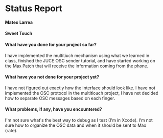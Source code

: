 # Status Report

#### Mateo Larrea

#### Sweet Touch




#### What have you done for your project so far?

I have implemented the multitiuch mechanism using what we learned in class, finished the JUCE OSC sender tutorial, and have started working on the Max Patch that will receive the information coming from the phone.

#### What have you not done for your project yet?

I have not figured out exactly how the interface should look like. I have not implemented the OSC protocol in the multitiouch project, I have not decided how to separate OSC messages based on each finger.

#### What problems, if any, have you encountered?

I'm not sure what's the best way to debug as I test (I'm in Xcode). I'm not sure how to organize the OSC data and when it should be sent to Max (rate).
